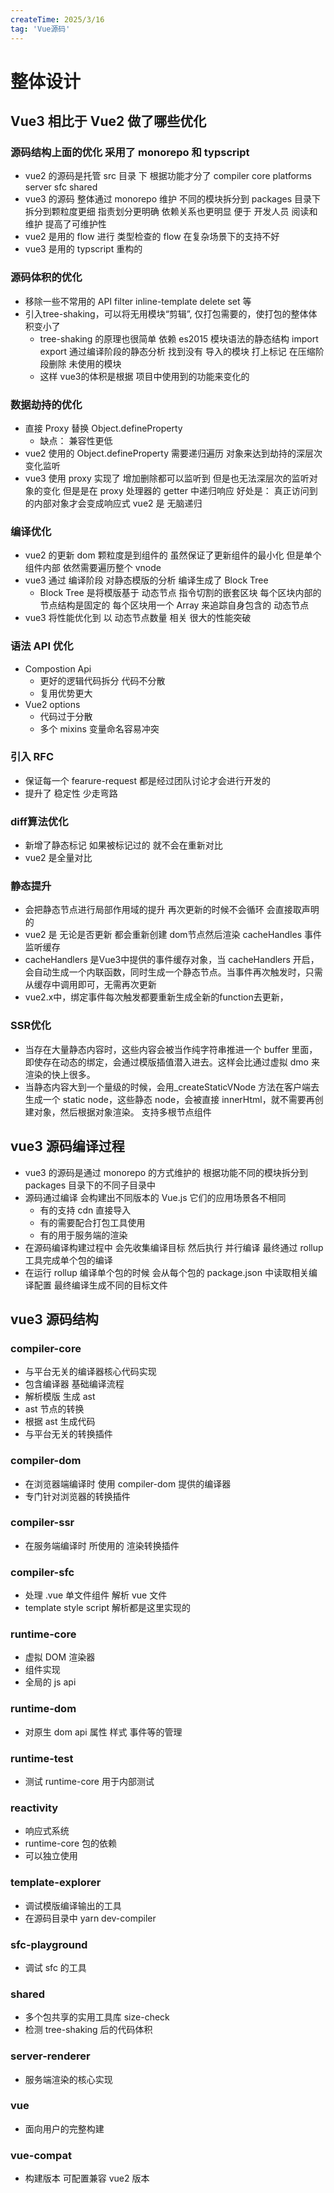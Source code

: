 ```yaml
---
createTime: 2025/3/16
tag: 'Vue源码'
---
```

# 整体设计

## Vue3 相比于 Vue2 做了哪些优化

### 源码结构上面的优化  采用了  monorepo 和 typscript

* vue2 的源码是托管 src 目录 下  根据功能才分了  compiler  core  platforms  server  sfc  shared
* vue3 的源码 整体通过 monorepo 维护 不同的模块拆分到 packages 目录下 拆分到颗粒度更细 指责划分更明确 依赖关系也更明显 便于 开发人员 阅读和维护 提高了可维护性
* vue2 是用的  flow 进行 类型检查的  flow  在复杂场景下的支持不好
* vue3 是用的 typscript 重构的

### 源码体积的优化

* 移除一些不常用的 API filter inline-template delete  set 等
* 引入tree-shaking，可以将无用模块“剪辑”, 仅打包需要的，使打包的整体体积变小了
  * tree-shaking 的原理也很简单 依赖 es2015 模块语法的静态结构  import  export 通过编译阶段的静态分析 找到没有 导入的模块 打上标记  在压缩阶段删除 未使用的模块
  * 这样 vue3的体积是根据 项目中使用到的功能来变化的

### 数据劫持的优化

* 直接 Proxy 替换 Object.defineProperty
  * 缺点：  兼容性更低
* vue2 使用的 Object.defineProperty 需要递归遍历 对象来达到劫持的深层次变化监听
* vue3 使用 proxy 实现了 增加删除都可以监听到  但是也无法深层次的监听对象的变化 但是是在 proxy 处理器的 getter 中递归响应   好处是： 真正访问到的内部对象才会变成响应式   vue2 是 无脑递归

### 编译优化

* vue2 的更新 dom  颗粒度是到组件的   虽然保证了更新组件的最小化 但是单个组件内部 依然需要遍历整个 vnode
* vue3 通过 编译阶段 对静态模版的分析 编译生成了  Block Tree  
  * Block Tree 是将模版基于 动态节点 指令切割的嵌套区块 每个区块内部的节点结构是固定的 每个区块用一个 Array 来追踪自身包含的 动态节点
* vue3 将性能优化到 以 动态节点数量 相关  很大的性能突破

### 语法 API 优化

* Compostion  Api
  * 更好的逻辑代码拆分  代码不分散
  * 复用优势更大
* Vue2 options  
  * 代码过于分散
  * 多个 mixins 变量命名容易冲突

### 引入 RFC

* 保证每一个 fearure-request 都是经过团队讨论才会进行开发的
* 提升了 稳定性 少走弯路

### diff算法优化

* 新增了静态标记 如果被标记过的 就不会在重新对比
* vue2 是全量对比

### 静态提升

* 会把静态节点进行局部作用域的提升  再次更新的时候不会循环 会直接取声明的
* vue2 是 无论是否更新 都会重新创建 dom节点然后渲染
 cacheHandles 事件监听缓存
* cacheHandlers 是Vue3中提供的事件缓存对象，当 cacheHandlers 开启，会自动生成一个内联函数，同时生成一个静态节点。当事件再次触发时，只需从缓存中调用即可，无需再次更新
* vue2.x中，绑定事件每次触发都要重新生成全新的function去更新，

### SSR优化

* 当存在大量静态内容时，这些内容会被当作纯字符串推进一个 buffer 里面，即使存在动态的绑定，会通过模版插值潜入进去。这样会比通过虚拟 dmo 来渲染的快上很多。
* 当静态内容大到一个量级的时候，会用_createStaticVNode 方法在客户端去生成一个 static node，这些静态 node，会被直接 innerHtml，就不需要再创建对象，然后根据对象渲染。
支持多根节点组件

## vue3 源码编译过程

* vue3 的源码是通过 monorepo 的方式维护的  根据功能不同的模块拆分到 packages 目录下的不同子目录中
* 源码通过编译 会构建出不同版本的 Vue.js 它们的应用场景各不相同
  * 有的支持 cdn 直接导入
  * 有的需要配合打包工具使用
  * 有的用于服务端的渲染
* 在源码编译构建过程中 会先收集编译目标 然后执行 并行编译  最终通过 rollup 工具完成单个包的编译
* 在运行 rollup 编译单个包的时候 会从每个包的 package.json 中读取相关编译配置 最终编译生成不同的目标文件

## vue3 源码结构

### compiler-core

* 与平台无关的编译器核心代码实现
* 包含编译器  基础编译流程
* 解析模版 生成 ast
* ast 节点的转换
* 根据 ast 生成代码
* 与平台无关的转换插件

### compiler-dom

* 在浏览器端编译时 使用 compiler-dom 提供的编译器
* 专门针对浏览器的转换插件

### compiler-ssr

* 在服务端编译时 所使用的 渲染转换插件

### compiler-sfc

* 处理 .vue 单文件组件 解析 vue 文件  
* template style script 解析都是这里实现的

### runtime-core

* 虚拟 DOM 渲染器
* 组件实现
* 全局的 js api

### runtime-dom

* 对原生 dom api   属性 样式 事件等的管理

### runtime-test

* 测试 runtime-core 用于内部测试

### reactivity

* 响应式系统
* runtime-core 包的依赖
* 可以独立使用

### template-explorer

* 调试模版编译输出的工具
* 在源码目录中 yarn dev-compiler

### sfc-playground

* 调试 sfc 的工具

### shared

* 多个包共享的实用工具库
size-check
* 检测 tree-shaking 后的代码体积

### server-renderer

* 服务端渲染的核心实现

### vue

* 面向用户的完整构建

### vue-compat

* 构建版本 可配置兼容 vue2 版本
